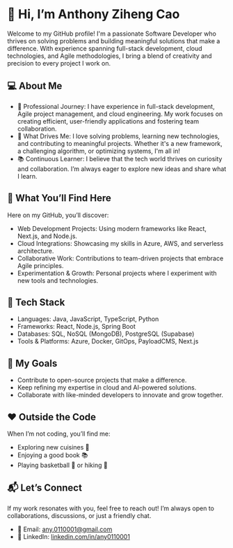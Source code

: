 # 👋 Hi, I’m Anthony Ziheng Cao
Welcome to my GitHub profile! I'm a passionate Software Developer who thrives on solving problems and building meaningful solutions that make a difference. With experience spanning full-stack development, cloud technologies, and Agile methodologies, I bring a blend of creativity and precision to every project I work on.

## 💻 About Me
+ 🌟 Professional Journey: I have experience in full-stack development, Agile project management, and cloud engineering. My work focuses on creating efficient, user-friendly applications and fostering team collaboration.
+ 🚀 What Drives Me: I love solving problems, learning new technologies, and contributing to meaningful projects. Whether it's a new framework, a challenging algorithm, or optimizing systems, I'm all in!
+ 📚 Continuous Learner: I believe that the tech world thrives on curiosity and collaboration. I’m always eager to explore new ideas and share what I learn.

## 🚀 What You’ll Find Here
Here on my GitHub, you’ll discover:
+ Web Development Projects: Using modern frameworks like React, Next.js, and Node.js.
+ Cloud Integrations: Showcasing my skills in Azure, AWS, and serverless architecture.
+ Collaborative Work: Contributions to team-driven projects that embrace Agile principles.
+ Experimentation & Growth: Personal projects where I experiment with new tools and technologies.

## 🔨 Tech Stack
+ Languages: Java, JavaScript, TypeScript, Python
+ Frameworks: React, Node.js, Spring Boot
+ Databases: SQL, NoSQL (MongoDB), PostgreSQL (Supabase)
+ Tools & Platforms: Azure, Docker, GitOps, PayloadCMS, Next.js
## 🌱 My Goals
+ Contribute to open-source projects that make a difference.
+ Keep refining my expertise in cloud and AI-powered solutions.
+ Collaborate with like-minded developers to innovate and grow together.

## ❤️ Outside the Code
When I’m not coding, you’ll find me:
+ Exploring new cuisines 🍴
+ Enjoying a good book 📚
+ Playing basketball 🏀 or hiking 🌄
## 📬 Let’s Connect
If my work resonates with you, feel free to reach out! I’m always open to collaborations, discussions, or just a friendly chat.
+ 📧 Email: any.0110001@gmail.com
+ 💼 LinkedIn: [linkedin.com/in/any0110001](linkedin.com/in/any0110001)
